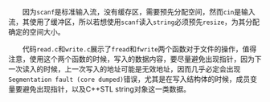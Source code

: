 　　因为`scanf`是标准输入流，没有缓存区，需要预先分配空间，然而`cin`是输入流，其使用了缓冲区，所以若想使用`scanf`读入`string`必须预先`resize`，为其分配确定的空间大小。

　　代码`read.c`和`write.c`展示了`fread`和`fwrite`两个函数对于文件的操作，值得注意，使用这个两个函数的时候，写入的数据内容，要尽量避免出现指针，因为下一次读入的时候，上一次写入的地址可能是无效地址，因而几乎必定会出现`Segmentation fault (core dumped)`错误，尤其是在写入结构体的时候，成员变量要避免出现指针，以及C++STL string对象这一类数据。